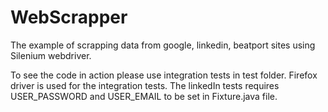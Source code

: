 WebScrapper
===========
The example of scrapping data from google, linkedin, beatport sites using Silenium webdriver. 

To see the code in action please use integration tests in test folder. Firefox driver is used for the integration tests.  The linkedIn tests requires USER_PASSWORD and USER_EMAIL to be set in Fixture.java file.  
